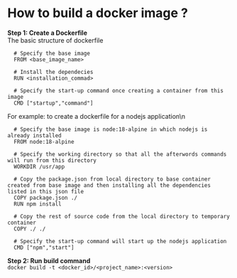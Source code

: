 # How to build a docker image ?
**Step 1: Create a Dockerfile**\
The basic structure of dockerfile
```
  # Specify the base image
  FROM <base_image_name>

  # Install the dependecies
  RUN <installation_commad>

  # Specify the start-up command once creating a container from this image
  CMD ["startup","command"]
```
For example: to create a dockerfile for a nodejs application\n
```
  # Specify the base image is node:18-alpine in which nodejs is already installed
  FROM node:18-alpine

  # Specify the working directory so that all the afterwords commands will run from this directory
  WORKDIR /usr/app

  # Copy the package.json from local directory to base container created from base image and then installing all the dependencies listed in this json file
  COPY package.json ./
  RUN npm install

  # Copy the rest of source code from the local directory to temporary container
  COPY ./ ./

  # Specify the start-up command will start up the nodejs application
  CMD ["npm","start"]
```
**Step 2: Run build command**\
`docker build -t <docker_id>/<project_name>:<version>`
